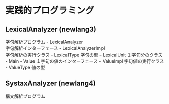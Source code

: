 # 実践的プログラミング　

## LexicalAnalyzer (newlang3)
字句解析プログラム
    - LexicalAnalyzer   
        字句解析インターフェース
    - LexicalAnalyzerImpl   
        字句解析の実行クラス
    - LexicalType 
        字句の型
    - LexicalUnit 
        １字句分のクラス
    - Main 
    - Value 
        １字句の値のインターフェース
    - ValueImpl 
        字句値の実行クラス
    - ValueType 
        値の型

## SystaxAnalyzer (newlang4)
構文解析プログラム